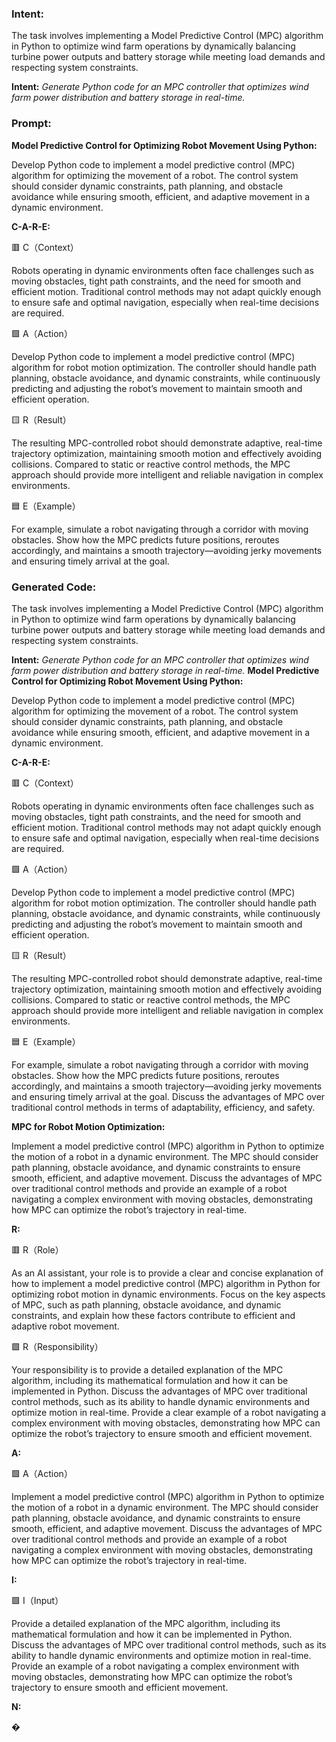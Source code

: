 ### Intent:
The task involves implementing a Model Predictive Control (MPC) algorithm in Python to optimize wind farm operations by dynamically balancing turbine power outputs and battery storage while meeting load demands and respecting system constraints.  

**Intent:** *Generate Python code for an MPC controller that optimizes wind farm power distribution and battery storage in real-time.*

### Prompt:
**Model Predictive Control for Optimizing Robot Movement Using Python:**

Develop Python code to implement a model predictive control (MPC) algorithm for optimizing the movement of a robot. The control system should consider dynamic constraints, path planning, and obstacle avoidance while ensuring smooth, efficient, and adaptive movement in a dynamic environment.

**C-A-R-E:**

🟥 C（Context）

Robots operating in dynamic environments often face challenges such as moving obstacles, tight path constraints, and the need for smooth and efficient motion. Traditional control methods may not adapt quickly enough to ensure safe and optimal navigation, especially when real-time decisions are required.

🟩 A（Action）

Develop Python code to implement a model predictive control (MPC) algorithm for robot motion optimization. The controller should handle path planning, obstacle avoidance, and dynamic constraints, while continuously predicting and adjusting the robot’s movement to maintain smooth and efficient operation.

🟨 R（Result）

The resulting MPC-controlled robot should demonstrate adaptive, real-time trajectory optimization, maintaining smooth motion and effectively avoiding collisions. Compared to static or reactive control methods, the MPC approach should provide more intelligent and reliable navigation in complex environments.

🟦 E（Example）

For example, simulate a robot navigating through a corridor with moving obstacles. Show how the MPC predicts future positions, reroutes accordingly, and maintains a smooth trajectory—avoiding jerky movements and ensuring timely arrival at the goal.

### Generated Code:
The task involves implementing a Model Predictive Control (MPC) algorithm in Python to optimize wind farm operations by dynamically balancing turbine power outputs and battery storage while meeting load demands and respecting system constraints.  

**Intent:** *Generate Python code for an MPC controller that optimizes wind farm power distribution and battery storage in real-time.*
**Model Predictive Control for Optimizing Robot Movement Using Python:**

Develop Python code to implement a model predictive control (MPC) algorithm for optimizing the movement of a robot. The control system should consider dynamic constraints, path planning, and obstacle avoidance while ensuring smooth, efficient, and adaptive movement in a dynamic environment.

**C-A-R-E:**

🟥 C（Context）

Robots operating in dynamic environments often face challenges such as moving obstacles, tight path constraints, and the need for smooth and efficient motion. Traditional control methods may not adapt quickly enough to ensure safe and optimal navigation, especially when real-time decisions are required.

🟩 A（Action）

Develop Python code to implement a model predictive control (MPC) algorithm for robot motion optimization. The controller should handle path planning, obstacle avoidance, and dynamic constraints, while continuously predicting and adjusting the robot’s movement to maintain smooth and efficient operation.

🟨 R（Result）

The resulting MPC-controlled robot should demonstrate adaptive, real-time trajectory optimization, maintaining smooth motion and effectively avoiding collisions. Compared to static or reactive control methods, the MPC approach should provide more intelligent and reliable navigation in complex environments.

🟦 E（Example）

For example, simulate a robot navigating through a corridor with moving obstacles. Show how the MPC predicts future positions, reroutes accordingly, and maintains a smooth trajectory—avoiding jerky movements and ensuring timely arrival at the goal. Discuss the advantages of MPC over traditional control methods in terms of adaptability, efficiency, and safety.

**MPC for Robot Motion Optimization:**

Implement a model predictive control (MPC) algorithm in Python to optimize the motion of a robot in a dynamic environment. The MPC should consider path planning, obstacle avoidance, and dynamic constraints to ensure smooth, efficient, and adaptive movement. Discuss the advantages of MPC over traditional control methods and provide an example of a robot navigating a complex environment with moving obstacles, demonstrating how MPC can optimize the robot’s trajectory in real-time.

**R:**

🟥 R（Role）

As an AI assistant, your role is to provide a clear and concise explanation of how to implement a model predictive control (MPC) algorithm in Python for optimizing robot motion in dynamic environments. Focus on the key aspects of MPC, such as path planning, obstacle avoidance, and dynamic constraints, and explain how these factors contribute to efficient and adaptive robot movement.

🟩 R（Responsibility）

Your responsibility is to provide a detailed explanation of the MPC algorithm, including its mathematical formulation and how it can be implemented in Python. Discuss the advantages of MPC over traditional control methods, such as its ability to handle dynamic environments and optimize motion in real-time. Provide a clear example of a robot navigating a complex environment with moving obstacles, demonstrating how MPC can optimize the robot’s trajectory to ensure smooth and efficient movement.

**A:**

🟩 A（Action）

Implement a model predictive control (MPC) algorithm in Python to optimize the motion of a robot in a dynamic environment. The MPC should consider path planning, obstacle avoidance, and dynamic constraints to ensure smooth, efficient, and adaptive movement. Discuss the advantages of MPC over traditional control methods and provide an example of a robot navigating a complex environment with moving obstacles, demonstrating how MPC can optimize the robot’s trajectory in real-time.

**I:**

🟩 I（Input）

Provide a detailed explanation of the MPC algorithm, including its mathematical formulation and how it can be implemented in Python. Discuss the advantages of MPC over traditional control methods, such as its ability to handle dynamic environments and optimize motion in real-time. Provide an example of a robot navigating a complex environment with moving obstacles, demonstrating how MPC can optimize the robot’s trajectory to ensure smooth and efficient movement.

**N:**

�
